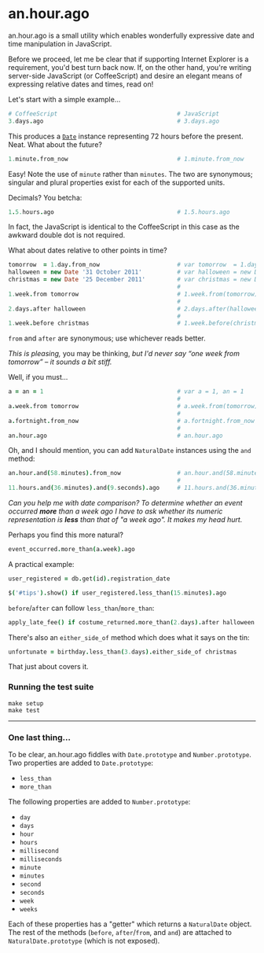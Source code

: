 # an.hour.ago

an.hour.ago is a small utility which enables wonderfully expressive date and
time manipulation in JavaScript.

Before we proceed, let me be clear that if supporting Internet Explorer is a
requirement, you'd best turn back now. If, on the other hand, you're writing
server-side JavaScript (or CoffeeScript) and desire an elegant means of
expressing relative dates and times, read on!

Let's start with a simple example...

```coffeescript
# CoffeeScript                                  # JavaScript
3.days.ago                                      # 3.days.ago
```

This produces a [`Date`][1] instance representing 72 hours before the present.
Neat. What about the future?

```coffeescript
1.minute.from_now                               # 1.minute.from_now
```

Easy! Note the use of `minute` rather than `minutes`. The two are synonymous;
singular and plural properties exist for each of the supported units.

Decimals? You betcha:

```coffeescript
1.5.hours.ago                                   # 1.5.hours.ago
```

In fact, the JavaScript is identical to the CoffeeScript in this case as the
awkward double dot is not required.

What about dates relative to other points in time?

```coffeescript
tomorrow  = 1.day.from_now                      # var tomorrow  = 1.day.from_now
halloween = new Date '31 October 2011'          # var halloween = new Date('31 October 2011')
christmas = new Date '25 December 2011'         # var christmas = new Date('25 December 2011')
                                                #
1.week.from tomorrow                            # 1.week.from(tomorrow)
                                                #
2.days.after halloween                          # 2.days.after(halloween)
                                                #
1.week.before christmas                         # 1.week.before(christmas)
```

`from` and `after` are synonymous; use whichever reads better.

*This is pleasing,* you may be thinking, *but I'd never say “one week from
tomorrow” – it sounds a bit stiff.*

Well, if you must...

```coffeescript
a = an = 1                                      # var a = 1, an = 1
                                                #
a.week.from tomorrow                            # a.week.from(tomorrow)
                                                #
a.fortnight.from_now                            # a.fortnight.from_now
                                                #
an.hour.ago                                     # an.hour.ago
```

Oh, and I should mention, you can add `NaturalDate` instances using the `and`
method:

```coffeescript
an.hour.and(58.minutes).from_now                # an.hour.and(58.minutes).from_now
                                                #
11.hours.and(36.minutes).and(9.seconds).ago     # 11.hours.and(36.minutes).and(9.seconds).ago
```

*Can you help me with date comparison? To determine whether an event occurred
__more__ than a week ago I have to ask whether its numeric representation is
__less__ than that of "a week ago". It makes my head hurt.*

Perhaps you find this more natural?

```coffeescript
event_occurred.more_than(a.week).ago
```

A practical example:

```coffeescript
user_registered = db.get(id).registration_date

$('#tips').show() if user_registered.less_than(15.minutes).ago
```

`before`/`after` can follow `less_than`/`more_than`:

```coffeescript
apply_late_fee() if costume_returned.more_than(2.days).after halloween
```

There's also an `either_side_of` method which does what it says on the tin:

```coffeescript
unfortunate = birthday.less_than(3.days).either_side_of christmas
```

That just about covers it.

### Running the test suite

    make setup
    make test

- - - - - - - - - - - - - - - - - - - - - - - - - - - - - - - - - - - - - - -

### One last thing...

To be clear, an.hour.ago fiddles with `Date.prototype` and `Number.prototype`.
Two properties are added to `Date.prototype`:

  + `less_than`
  + `more_than`

The following properties are added to `Number.prototype`:

  + `day`
  + `days`
  + `hour`
  + `hours`
  + `millisecond`
  + `milliseconds`
  + `minute`
  + `minutes`
  + `second`
  + `seconds`
  + `week`
  + `weeks`

Each of these properties has a "getter" which returns a `NaturalDate` object.
The rest of the methods (`before`, `after`/`from`, and `and`) are attached to
`NaturalDate.prototype` (which is not exposed).


[1]: https://developer.mozilla.org/en/JavaScript/Reference/Global_Objects/Date
